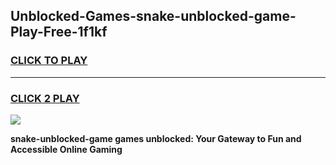 
## Unblocked-Games-snake-unblocked-game-Play-Free-1f1kf
<h3>
<a href="https://premium76.site?title=snake-unblocked-game&ref=09A">CLICK TO PLAY</a></h3>
<hr>

<h3>
<a href="https://premium76.site?title=snake-unblocked-game&ref=09A">CLICK 2 PLAY</a>
  
</h3>

<a href="https://premium76.site?title=snake-unblocked-game&ref=09A"><img src="https://clearcache.store/games.png"></a>


**snake-unblocked-game games unblocked: Your Gateway to Fun and Accessible Online Gaming**
